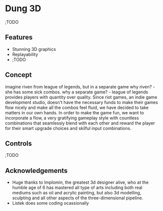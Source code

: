 # Dung 3D
;TODO
## Features
- Stunning 3D graphics
- Replayability
- ;TODO
## Concept
imagine riven from league of legends, but in a separate game
why riven? - she has some sick combos.
why a separate game? - league of legends provides players with quantity over quality. Since riot games, an indie game development studio, doesn't have the necessary funds to make their games flow nicely and make all the combos feel fluid, we have decided to take matters in our own hands.
In order to make the game fun, we want to incorporate a flow, a very gratifying gameplay style with countless combinations that seamlessly blend with each other and reward the player for their smart upgrade choices and skilful input combinations.
## Controls
;TODO
## Acknowledgements
- Huge thanks to Implomin, the greatest 3d designer alive, who at the humble age of 6 has mastered all type of arts including both real mediums such as oil and acrylic painting, but also 3d modelling, sculpting and all other aspects of the three-dimensional pipeline.
- Listek does some coding ocassionally
